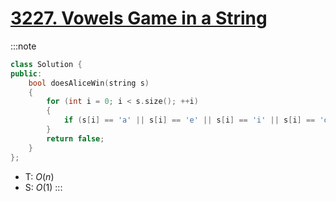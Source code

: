 # [3227\. Vowels Game in a String](https://leetcode.com/problems/vowels-game-in-a-string/)

:::note
```cpp
class Solution {
public:
    bool doesAliceWin(string s)
    {
        for (int i = 0; i < s.size(); ++i)
        {
            if (s[i] == 'a' || s[i] == 'e' || s[i] == 'i' || s[i] == 'o' || s[i] == 'u') return true;
        }
        return false;
    }
};
```
- T: $O(n)$
- S: $O(1)$
:::
